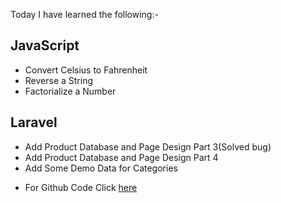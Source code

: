 Today I have learned the following:-

## JavaScript 
- Convert Celsius to Fahrenheit
- Reverse a String
- Factorialize a Number

## Laravel
- Add Product Database and Page Design Part 3(Solved bug)
- Add Product Database and Page Design Part 4
- Add Some Demo Data for Categories

* For Github Code Click [here](https://github.com/Vishal-sarkar/Advanced-Ecommerce-Website/commit/430d427341616fe130312e714b2ae3a9be66d1f7)
